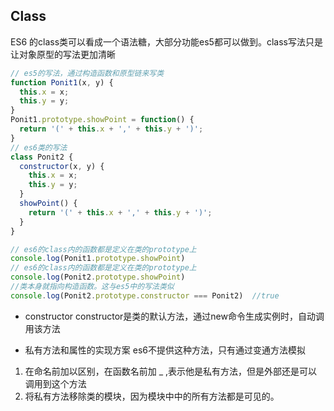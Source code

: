 ## Class
ES6 的class类可以看成一个语法糖，大部分功能es5都可以做到。class写法只是让对象原型的写法更加清晰
```js
// es5的写法，通过构造函数和原型链来写类
function Ponit1(x, y) {
  this.x = x;
  this.y = y;
}
Ponit1.prototype.showPoint = function() {
  return '(' + this.x + ',' + this.y + ')';
}
// es6类的写法
class Ponit2 {
  constructor(x, y) {
    this.x = x;
    this.y = y;
  }
  showPoint() {
    return '(' + this.x + ',' + this.y + ')';
  }
}

// es6的class内的函数都是定义在类的prototype上
console.log(Ponit1.prototype.showPoint)
// es6的class内的函数都是定义在类的prototype上
console.log(Ponit2.prototype.showPoint)
//类本身就指向构造函数。这与es5中的写法类似
console.log(Ponit2.prototype.constructor === Ponit2)  //true
```
- constructor
constructor是类的默认方法，通过new命令生成实例时，自动调用该方法

- 私有方法和属性的实现方案
es6不提供这种方法，只有通过变通方法模拟
1. 在命名前加以区别，在函数名前加 _ ,表示他是私有方法，但是外部还是可以调用到这个方法
2. 将私有方法移除类的模块，因为模块中中的所有方法都是可见的。